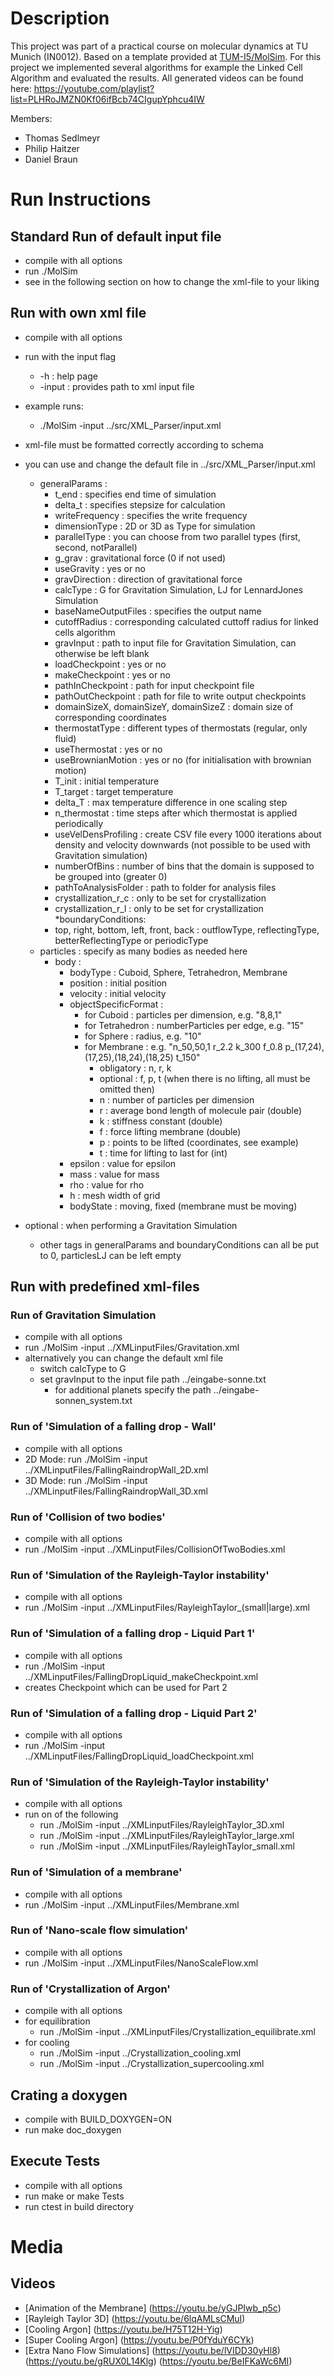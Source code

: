 # Description #
This project was part of a practical course on molecular dynamics at TU Munich (IN0012). Based on a template provided at [TUM-I5/MolSim](https://github.com/TUM-I5/MolSim). For this project we implemented several algorithms for example the Linked Cell Algorithm and evaluated the results. All generated videos can be found here: https://youtube.com/playlist?list=PLHRoJMZN0Kf06ifBcb74CIgupYphcu4IW 


Members:
* Thomas Sedlmeyr
* Philip Haitzer
* Daniel Braun


# Run Instructions #
## Standard Run of default input file ##
* compile with all options
* run ./MolSim
* see in the following section on how to change the xml-file to your liking

## Run with own xml file ##
* compile with all options
* run with the input flag
  * -h : help page
  * -input : provides path to xml input file

* example runs:
  * ./MolSim -input ../src/XML_Parser/input.xml

* xml-file must be formatted correctly according to schema
* you can use and change the default file in ../src/XML_Parser/input.xml
  * generalParams :
    * t_end : specifies end time of simulation
    * delta_t : specifies stepsize for calculation
    * writeFrequency : specifies the write frequency
    * dimensionType : 2D or 3D as Type for simulation
    * parallelType : you can choose from two parallel types (first, second, notParallel)
    * g_grav : gravitational force (0 if not used)
    * useGravity : yes or no
    * gravDirection : direction of gravitational force
    * calcType : G for Gravitation Simulation, LJ for LennardJones Simulation
    * baseNameOutputFiles : specifies the output name
    * cutoffRadius : corresponding calculated cuttoff radius for linked cells algorithm
    * gravInput : path to input file for Gravitation Simulation, can otherwise be left blank
    * loadCheckpoint : yes or no
    * makeCheckpoint : yes or no
    * pathInCheckpoint : path for input checkpoint file
    * pathOutCheckpoint : path for file to write output checkpoints
    * domainSizeX, domainSizeY, domainSizeZ : domain size of corresponding coordinates
    * thermostatType : different types of thermostats (regular, only fluid)
    * useThermostat : yes or no
    * useBrownianMotion : yes or no (for initialisation with brownian motion)
    * T_init : initial temperature
    * T_target : target temperature
    * delta_T : max temperature difference in one scaling step
    * n_thermostat : time steps after which thermostat is applied periodically
    * useVelDensProfiling : create CSV file every 1000 iterations about density and velocity downwards (not possible to be used with Gravitation simulation)
    * numberOfBins : number of bins that the domain is supposed to be grouped into (greater 0)
    * pathToAnalysisFolder : path to folder for analysis files
    * crystallization_r_c : only to be set for crystallization
    * crystallization_r_l : only to be set for crystallization
  *boundaryConditions:
    * top, right, bottom, left, front, back : outflowType, reflectingType, betterReflectingType or periodicType
  * particles : specify as many bodies as needed here
    * body : 
      * bodyType : Cuboid, Sphere, Tetrahedron, Membrane
      * position : initial position
      * velocity : initial velocity
      * objectSpecificFormat : 
        * for Cuboid : particles per dimension, e.g. "8,8,1"
        * for Tetrahedron : numberParticles per edge, e.g. "15"
        * for Sphere : radius, e.g. "10"
        * for Membrane : e.g. "n_50,50,1 r_2.2 k_300 f_0.8 p_(17,24),(17,25),(18,24),(18,25) t_150"
          * obligatory : n, r, k
          * optional : f, p, t (when there is no lifting, all must be omitted then)
          * n : number of particles per dimension
          * r : average bond length of molecule pair (double)
          * k : stiffness constant (double)
          * f : force lifting membrane (double)
          * p : points to be lifted (coordinates, see example)
          * t : time for lifting to last for (int)
      * epsilon : value for epsilon
      * mass : value for mass
      * rho : value for rho
      * h : mesh width of grid
      * bodyState : moving, fixed (membrane must be moving)

* optional : when performing a Gravitation Simulation 
  * other tags in generalParams and boundaryConditions can all be put to 0, particlesLJ can be left empty

## Run with predefined xml-files ##
### Run of Gravitation Simulation ###
* compile with all options
* run ./MolSim -input ../XMLinputFiles/Gravitation.xml
* alternatively you can change the default xml file
  * switch calcType to G
  * set gravInput to the input file path ../eingabe-sonne.txt
    * for additional planets specify the path ../eingabe-sonnen_system.txt

### Run of 'Simulation of a falling drop - Wall' ###
* compile with all options
* 2D Mode: run ./MolSim -input ../XMLinputFiles/FallingRaindropWall_2D.xml
* 3D Mode: run ./MolSim -input ../XMLinputFiles/FallingRaindropWall_3D.xml

### Run of 'Collision of two bodies' ###
* compile with all options
* run ./MolSim -input ../XMLinputFiles/CollisionOfTwoBodies.xml
 
### Run of 'Simulation of the Rayleigh-Taylor instability' ###
* compile with all options
* run ./MolSim -input ../XMLinputFiles/RayleighTaylor_(small|large).xml

### Run of 'Simulation of a falling drop - Liquid Part 1' ###
* compile with all options
* run ./MolSim -input ../XMLinputFiles/FallingDropLiquid_makeCheckpoint.xml
* creates Checkpoint which can be used for Part 2
 
### Run of 'Simulation of a falling drop - Liquid Part 2' ###
* compile with all options
* run ./MolSim -input ../XMLinputFiles/FallingDropLiquid_loadCheckpoint.xml

### Run of 'Simulation of the Rayleigh-Taylor instability' ###
* compile with all options
* run on of the following
  * run ./MolSim -input ../XMLinputFiles/RayleighTaylor_3D.xml
  * run ./MolSim -input ../XMLinputFiles/RayleighTaylor_large.xml
  * run ./MolSim -input ../XMLinputFiles/RayleighTaylor_small.xml

### Run of 'Simulation of a membrane' ###
* compile with all options
* run ./MolSim -input ../XMLinputFiles/Membrane.xml

### Run of 'Nano-scale flow simulation' ###
* compile with all options
* run ./MolSim -input ../XMLinputFiles/NanoScaleFlow.xml

### Run of 'Crystallization of Argon' ###
* compile with all options
* for equilibration
  * run ./MolSim -input ../XMLinputFiles/Crystallization_equilibrate.xml
* for cooling
  * run ./MolSim -input ../Crystallization_cooling.xml
  * run ./MolSim -input ../Crystallization_supercooling.xml

## Crating a doxygen ##
* compile with BUILD_DOXYGEN=ON
* run make doc_doxygen

## Execute Tests ##
* compile with all options
* run make or make Tests
* run ctest in build directory

# Media #
## Videos ##
* [Animation of the Membrane] (https://youtu.be/yGJPIwb_p5c)
* [Rayleigh Taylor 3D] (https://youtu.be/6lqAMLsCMuI)
* [Cooling Argon] (https://youtu.be/H75T12H-Yig)
* [Super Cooling Argon] (https://youtu.be/P0fYduY6CYk)
* [Extra Nano Flow Simulations] (https://youtu.be/lVIDD30yHl8)
                                (https://youtu.be/gRUX0L14Klg)
                                (https://youtu.be/BeIFKaWc6MI)
